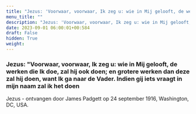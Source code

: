 ```yaml
---
title: "Jezus: 'Voorwaar, voorwaar, Ik zeg u: wie in Mij gelooft, de werken die Ik doe, zal hij ook doen; en grotere werken dan deze zal hij doen, want Ik ga naar de Vader. Indien gij iets vraagt in mijn naam zal ik het doen"
menu_title: ""
description: "Jezus: 'Voorwaar, voorwaar, Ik zeg u: wie in Mij gelooft, de werken die Ik doe, zal hij ook doen; en grotere werken dan deze zal hij doen, want Ik ga naar de Vader. Indien gij iets vraagt in mijn naam zal ik het doen"
date: 2023-09-01 06:00:01+00:584
draft: False
hidden: True
weight:
---
```

### Jezus: "Voorwaar, voorwaar, Ik zeg u: wie in Mij gelooft, de werken die Ik doe, zal hij ook doen; en grotere werken dan deze zal hij doen, want Ik ga naar de Vader. Indien gij iets vraagt in mijn naam zal ik het doen

Jezus - ontvangen door James Padgett op 24 september 1916, Washington, DC, USA.
